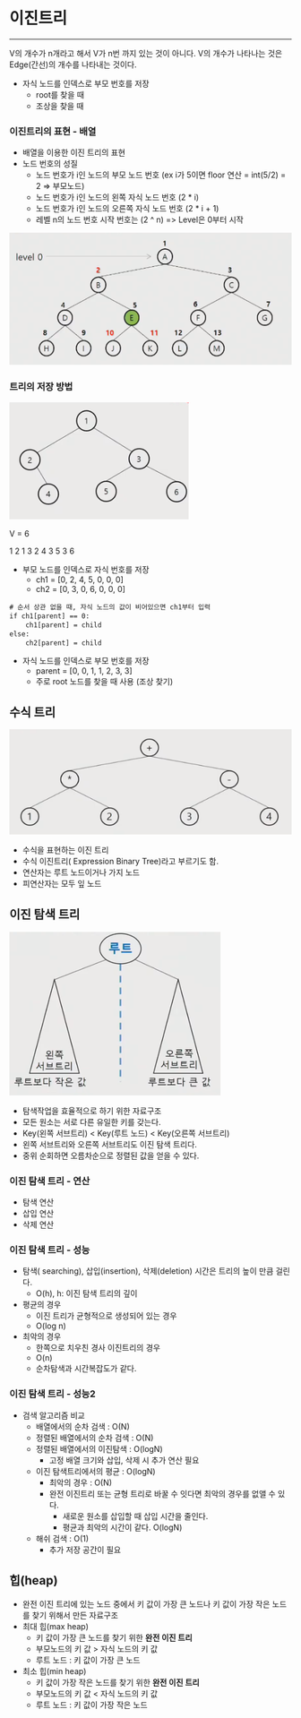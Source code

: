 # 이진트리

---

V의 개수가 n개라고 해서 V가 n번 까지 있는 것이 아니다. V의 개수가 나타나는 것은 Edge(간선)의 개수를 나타내는 것이다.

* 자식 노드를 인덱스로 부모 번호를 저장
  *  root를 찾을 때
  * 조상을 찾을 때



### 이진트리의 표현 - 배열

* 배열을 이용한 이진 트리의 표현
* 노드 번호의 성질
  * 노드 번호가 i인 노드의 부모 노드 번호 (ex i가 5이면 floor 연산 = int(5/2) = 2 => 부모노드)
  * 노드 번호가 i인 노드의 왼쪽 자식 노드 번호 (2 * i)
  * 노드 번호가 i인 노드의 오른쪽 자식 노드 번호 (2 * i + 1)
  * 레벨 n의 노드 번호 시작 번호는 (2 ^ n) => Level은 0부터 시작

![image-20210405140713806](algorithm_TIL07_binaryTree.assets/image-20210405140713806.png)



### 트리의 저장 방법

![image-20210405232419720](algorithm_TIL07_binaryTree.assets/image-20210405232419720.png)

V = 6

1 2 1 3 2 4 3 5 3 6

* 부모 노드를 인덱스로 자식 번호를 저장
  * ch1 = [0, 2, 4, 5, 0, 0, 0]
  * ch2 = [0, 3, 0, 6, 0, 0, 0]

```sudo code
# 순서 상관 없을 때, 자식 노드의 값이 비어있으면 ch1부터 입력
if ch1[parent] == 0:
    ch1[parent] = child
else:
    ch2[parent] = child
```



* 자식 노드를 인덱스로 부모 번호를 저장
  * parent = [0, 0, 1, 1, 2, 3, 3]
  * 주로 root 노드를 찾을 때 사용 (조상 찾기)



## 수식 트리

![image-20210405233411871](algorithm_TIL07_binaryTree.assets/image-20210405233411871.png)

* 수식을 표현하는 이진 트리
* 수식 이진트리( Expression Binary Tree)라고 부르기도 함.
* 연산자는 루트 노드이거나 가지 노드
* 피연산자는 모두 잎 노드



## 이진 탐색 트리

![image-20210405233808910](algorithm_TIL07_binaryTree.assets/image-20210405233808910.png)

* 탐색작업을 효율적으로 하기 위한 자료구조
* 모든 원소는 서로 다른 유일한 키를 갖는다.
* Key(왼쪽 서브트리) < Key(루트 노드) < Key(오른쪽 서브트리)
* 왼쪽 서브트리와 오른쪽 서브트리도 이진 탐색 트리다.
* 중위 순회하면 오름차순으로 정렬된 값을 얻을 수 있다.



### 이진 탐색 트리 - 연산

* 탐색 연산
* 삽입 연산
* 삭제 연산



### 이진 탐색 트리 - 성능

* 탐색( searching), 삽입(insertion), 삭제(deletion) 시간은 트리의 높이 만큼 걸린다.
  * O(h), h: 이진 탐색 트리의 깊이
* 평균의 경우
  * 이진 트리가 균형적으로 생성되어 있는 경우
  * O(log n)
* 최악의 경우
  * 한쪽으로 치우친  경사 이진트리의 경우
  * O(n)
  * 순차탐색과 시간복잡도가 같다.

### 이진 탐색 트리 - 성능2

* 검색 알고리즘 비교
  * 배열에서의 순차 검색 : O(N)
  * 정렬된 배열에서의 순차 검색 : O(N)
  * 정렬된 배열에서의 이진탐색 : O(logN)
    * 고정 배열 크기와 삽입, 삭제 시 추가 연산 필요
  * 이진 탐색트리에서의 평균 : O(logN)
    * 최악의 경우 : O(N)
    * 완전 이진트리 또는 균형 트리로 바꿀 수 잇다면 최악의 경우를 없앨 수 있다.
      * 새로운 원소를 삽입할 때 삽입 시간을 줄인다.
      * 평균과 최악의 시간이 같다. O(logN)
  * 해쉬 검색 : O(1)
    * 추가 저장 공간이 필요



## 힙(heap)

* 완전 이진 트리에 있는 노드 중에서 키 값이 가장 큰 노드나 키 값이 가장 작은 노드를 찾기 위해서 만든 자료구조
* 최대 힙(max heap)
  * 키 값이 가장 큰 노드를 찾기 위한 **완전 이진 트리**
  * 부모노드의 키 값 > 자식 노드의 키 값
  * 루트 노드 : 키 값이 가장 큰 노드
* 최소 힙(min heap)
  * 키 값이 가장 작은 노드를 찾기 위한 **완전 이진 트리**
  * 부모노드의 키 값 < 자식 노드의 키 값
  * 루트 노드 : 키 값이 가장 작은 노드